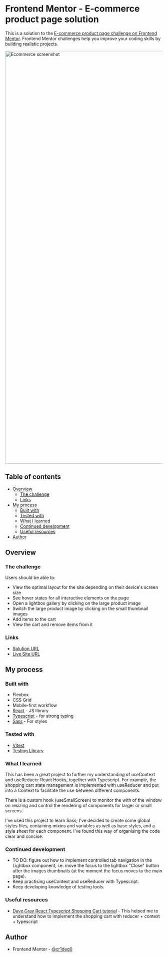 # Frontend Mentor - E-commerce product page solution

This is a solution to the [E-commerce product page challenge on Frontend Mentor](https://www.frontendmentor.io/challenges/ecommerce-product-page-UPsZ9MJp6). Frontend Mentor challenges help you improve your coding skills by building realistic projects.

<img width="1319" alt="Ecommerce screenshot" src="https://github.com/cr1deg0/ecommerce-page/assets/86016298/c4a6c5f9-82e9-49f7-8d3b-1c47f02d7d57">

## Table of contents

- [Overview](#overview)
  - [The challenge](#the-challenge)
  - [Links](#links)
- [My process](#my-process)
  - [Built with](#built-with)
  - [Tested with](#tested-with)
  - [What I learned](#what-i-learned)
  - [Continued development](#continued-development)
  - [Useful resources](#useful-resources)
- [Author](#author)

## Overview

### The challenge

Users should be able to:

- View the optimal layout for the site depending on their device's screen size
- See hover states for all interactive elements on the page
- Open a lightbox gallery by clicking on the large product image
- Switch the large product image by clicking on the small thumbnail images
- Add items to the cart
- View the cart and remove items from it

### Links

- [Solution URL](https://github.com/cr1deg0/ecommerce-page)
- [Live Site URL](https://dapper-shortbread-3ab9dd.netlify.app/)

## My process

### Built with

- Flexbox
- CSS Grid
- Mobile-first workflow
- [React](https://reactjs.org/) - JS library
- [Typescript](https://www.typescriptlang.org/) - for strong typing
- [Sass](https://sass-lang.com/) - For styles

### Tested with

- [Vitest](https://vitest.dev/)
- [Testing Library](https://testing-library.com/)

### What I learned

This has been a great project to further my understanding of useContext and useReducer React Hooks, together with Typescript. For example, the shopping cart state management is implemented with useReducer and put into a Context to facilitate the use between different components.

There is a custom hook (useSmallScreen) to monitor the with of the window on resizing and control the rendering of components for larger or small screens.

I've used this project to learn Sass; I've decided to create some global styles files, containing mixins and variables as well as base styles, and a style sheet for each component. I've found this way of organising the code clear and concise.

### Continued development

- TO DO: figure out how to implement controlled tab navigation in the Lightbox component, i.e. move the focus to the lightbox "Close" button after the images thumbnails (at the moment the focus moves to the main page).
- Keep practising useContext and useReducer with Typescript.
- Keep developing knowledge of testing tools.

### Useful resources

- [Dave Gray React Typescript Shopping Cart tutorial](https://www.youtube.com/watch?v=HQFeTj0dGBo&t=82s) - This helped me to understand how to implement the shopping cart with reducer + context + typescript

## Author

- Frontend Mentor - [@cr1deg0](https://www.frontendmentor.io/profile/cr1deg0)

